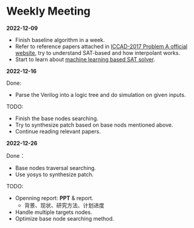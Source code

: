 # Weekly Meeting

**2022-12-09**

* Finish baseline algorithm in a week.
* Refer to reference papers attached in [ICCAD-2017 Problem A official website](http://iccad-contest.org/2017/Problem_A/default.html), try to understand SAT-based and how interpolant works.
* Start to learn about [machine learning based SAT solver](https://arxiv.org/abs/2203.04755).

**2022-12-16**

Done:

* Parse the Verilog into a logic tree and do simulation on given inputs.

TODO:

* Finish the base nodes searching.
* Try to synthesize patch based on base nods mentioned above.
* Continue reading relevant papers.

**2022-12-26**

Done：

* Base nodes traversal searching.
* Use yosys to synthesize patch.

TODO:

* Openning report: **PPT** & report.
  * 背景、现状、研究方法、计划进度
* Handle multiple targets nodes.
* Optimize base node searching method.